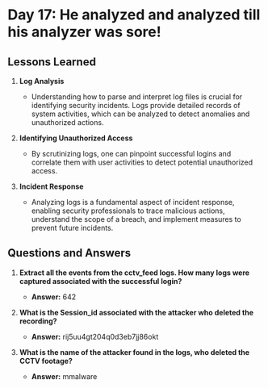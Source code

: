# Day 17: He analyzed and analyzed till his analyzer was sore!

## Lessons Learned

1. **Log Analysis**
   - Understanding how to parse and interpret log files is crucial for identifying security incidents. Logs provide detailed records of system activities, which can be analyzed to detect anomalies and unauthorized actions.

2. **Identifying Unauthorized Access**
   - By scrutinizing logs, one can pinpoint successful logins and correlate them with user activities to detect potential unauthorized access.

3. **Incident Response**
   - Analyzing logs is a fundamental aspect of incident response, enabling security professionals to trace malicious actions, understand the scope of a breach, and implement measures to prevent future incidents.

## Questions and Answers

1. **Extract all the events from the cctv_feed logs. How many logs were captured associated with the successful login?**
   - **Answer:** 642

2. **What is the Session_id associated with the attacker who deleted the recording?**
   - **Answer:** rij5uu4gt204q0d3eb7jj86okt

3. **What is the name of the attacker found in the logs, who deleted the CCTV footage?**
   - **Answer:** mmalware
